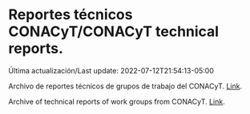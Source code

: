 # Reportes técnicos CONACyT/CONACyT technical reports.

Última actualización/Last update: 2022-07-12T21:54:13-05:00

Archivo de reportes técnicos de grupos de trabajo del CONACyT. [Link](https://salud.conacyt.mx/coronavirus/investigacion/productos/).

Archive of technical reports of work groups from CONACyT. [Link](https://salud.conacyt.mx/coronavirus/investigacion/productos/).
